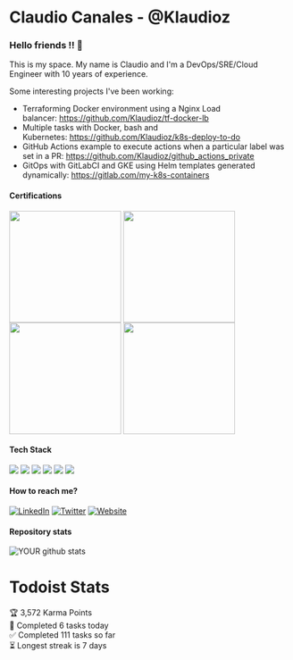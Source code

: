 # Claudio Canales - @Klaudioz

### Hello friends !! 👋

This is my space. My name is Claudio and I'm a DevOps/SRE/Cloud Engineer with 10 years of experience.

Some interesting projects I've been working:
- Terraforming Docker environment using a Nginx Load balancer: https://github.com/Klaudioz/tf-docker-lb
- Multiple tasks with Docker, bash and Kubernetes: https://github.com/Klaudioz/k8s-deploy-to-do
- GitHub Actions example to execute actions when a particular label was set in a PR: https://github.com/Klaudioz/github_actions_private
- GitOps with GitLabCI and GKE using Helm templates generated dynamically: https://gitlab.com/my-k8s-containers

#### Certifications
<img src="https://www.cncf.io/wp-content/uploads/2020/08/logo_cka_whitetext-2-500x500.png" width=200 align=center>&nbsp;<img src="https://training.linuxfoundation.org/wp-content/uploads/2018/01/logo_lfcs.png" width=200 align=center>&nbsp;<img src="https://images.credly.com/size/340x340/images/0e284c3f-5164-4b21-8660-0d84737941bc/image.png" width=200 align=center>&nbsp;<img src="https://miro.medium.com/max/648/1*T59fnCvp71WqNeuytWGorA.png" width=200 align=center>

#### Tech Stack
<img src="https://img.shields.io/badge/kubernetes%20-%23326ce5.svg?&style=for-the-badge&logo=kubernetes&logoColor=white"/>&nbsp;<img src="https://img.shields.io/badge/docker%20-%230db7ed.svg?&style=for-the-badge&logo=docker&logoColor=white"/>
<img src="https://img.shields.io/badge/AWS%20-%23FF9900.svg?&style=for-the-badge&logo=amazon-aws&logoColor=white"/>
<img src="https://img.shields.io/badge/Google%20Cloud%20-%234285F4.svg?&style=for-the-badge&logo=google-cloud&logoColor=white"/>
<img src="https://img.shields.io/badge/azure%20-%230072C6.svg?&style=for-the-badge&logo=azure-devops&logoColor=white"/>
<img src="https://img.shields.io/badge/python%20-%2314354C.svg?&style=for-the-badge&logo=python&logoColor=white"/>

#### How to reach me?
[![LinkedIn](https://img.shields.io/badge/-LINKEDIN-0077B5?style=for-the-badge&logo=linkedin&logoColor=white)](https://www.linkedin.com/in/canalesclaudio/)
[![Twitter](https://img.shields.io/badge/-TWITTER-0077B5?style=for-the-badge&logo=twitter&logoColor=white)](https://twitter.com/klaudioz)
[![Website](https://img.shields.io/badge/-WEBSITE-0077B5?style=for-the-badge&logo=jekyll&logoColor=white)](https://blog.claud.dev)

#### Repository stats
![YOUR github stats](https://github-readme-stats.vercel.app/api?username=klaudioz)

# Todoist Stats

<!-- TODO-IST:START -->
🏆  3,572 Karma Points           
🌸  Completed 6 tasks today           
✅  Completed 111 tasks so far           
⏳  Longest streak is 7 days
<!-- TODO-IST:END -->
